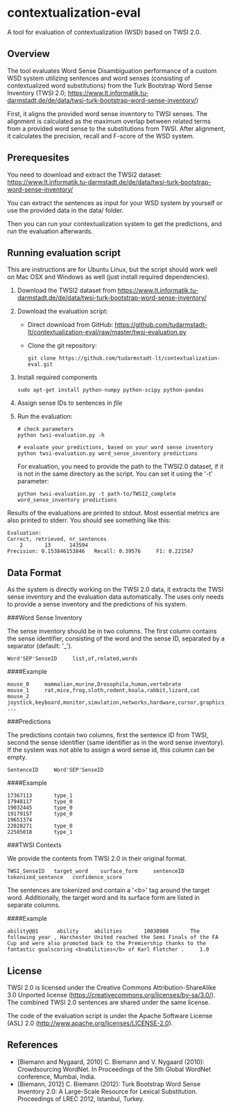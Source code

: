 # contextualization-eval
A tool for evaluation of contextualization (WSD) based on TWSI 2.0.

Overview
---------------------

The tool evaluates Word Sense Disambiguation performance of a custom WSD system utilizing sentences and word senses (consisting of contextualized word substitutions) from the Turk Bootstrap Word Sense Inventory (TWSI 2.0; https://www.lt.informatik.tu-darmstadt.de/de/data/twsi-turk-bootstrap-word-sense-inventory/)

First, it aligns the provided word sense inventory to TWSI senses. The alignment is calculated as the maximum overlap between related terms from a provided word sense to the substitutions from TWSI.
After alignment, it calculates the precision, recall and F-score of the WSD system.



Prerequesites
------------------------

You need to download and extract the TWSI2 dataset: https://www.lt.informatik.tu-darmstadt.de/de/data/twsi-turk-bootstrap-word-sense-inventory/

You can extract the sentences as input for your WSD system by yourself or use the provided data in the data/ folder.

Then you can run your contextualization system to get the predictions, and run the evaluation afterwards.



Running evaluation script 
--------------------

This are instructions are for Ubuntu Linux, but the script should work well on Mac OSX and Windows as well (just install required dependencies). 


1. Download the TWSI2 dataset from https://www.lt.informatik.tu-darmstadt.de/de/data/twsi-turk-bootstrap-word-sense-inventory/

2. Download the evaluation script:

   - Direct download from GitHub: https://github.com/tudarmstadt-lt/contextualization-eval/raw/master/twsi-evaluation.py
   
   - Clone the git repository:
   
       ```
       git clone https://github.com/tudarmstadt-lt/contextualization-eval.git
       ```

3. Install required components

    ```
    sudo apt-get install python-numpy python-scipy python-pandas
    ```

4. Assign sense IDs to sentences in *file*

5. Run the evaluation:

    ```
    # check parameters
    python twsi-evaluation.py -h

    # evaluate your predictions, based on your word sense inventory
    python twsi-evaluation.py word_sense_inventory predictions
    ```
    
    For evaluation, you need to provide the path to the TWSI2.0 dataset, if it is not in the same directory as the script.
    You can set it using the '-t' parameter:
    
    ```
    python twsi-evaluation.py -t path-to/TWSI2_complete word_sense_inventory predictions

    ```
    

Results of the evaluations are printed to stdout. Most essential metrics are also printed to stderr. You should see something like this:


```
Evaluation:
Correct, retrieved, nr_sentences
    2	    13		143594
Precision: 0.153846153846 	Recall: 0.39576 	F1: 0.221567

```

Data Format
---------------

As the system is directly working on the TWSI 2.0 data, it extracts the TWSI sense inventory and the evaluation data automatically. The uses only needs to provide a sense inventory and the predictions of his system.

###Word Sense Inventory

The sense inventory should be in two columns. The first column contains the sense identifier, consisting of the word and the sense ID, separated by a separator (default: '_').

```
Word'SEP'SenseID     list,of,related,words
```
####Example
```
mouse_0     mammalian,murine,Drosophila,human,vertebrate
mouse_1     rat,mice,frog,sloth,rodent,koala,rabbit,lizard,cat
mouse_2     joystick,keyboard,monitor,simulation,networks,hardware,cursor,graphics,worm,lab
...
```

###Predictions

The predictions contain two columns, first the sentence ID from TWSI, second the sense identifier (same identifier as in the word sense inventory).
If the system was not able to assign a word sense id, this column can be empty.

```
SentenceID     Word'SEP'SenseID
```
####Example
```
17367113	   type_1
17948117	   type_0
19032445	   type_0
19179157	   type_0
19651374	   
22028271	   type_0
22585018	   type_1
```


###TWSI Contexts

We provide the contents from TWSI 2.0 in their original format.

```
TWSI_SenseID   target_word    surface_form     sentenceID   tokenized_sentence   confidence_score
```
The sentences are tokenized and contain a '\<b\>' tag around the target word. Additionally, the target word and its surface form are listed in separate columns.

####Example
```
ability@@1  	ability  	abilities   	10038908	   The following year , Harchester United reached the Semi Finals of the FA Cup and were also promoted back to the Premiership thanks to the fantastic goalscoring <b>abilities</b> of Karl Fletcher . 	   1.0
```

License
-----------
TWSI 2.0 is licensed under the Creative Commons Attribution-ShareAlike 3.0 Unported license (https://creativecommons.org/licenses/by-sa/3.0/). The combined TWSI 2.0 sentences are shared under the same license.

The code of the evaluation script is under the Apache Software License (ASL) 2.0 (http://www.apache.org/licenses/LICENSE-2.0).


References
-------------
* [Biemann and Nygaard, 2010] C. Biemann and V. Nygaard (2010): Crowdsourcing WordNet.  In Proceedings of the 5th Global WordNet conference, Mumbai, India. 
* [Biemann, 2012] C. Biemann (2012): Turk Bootstrap Word Sense Inventory 2.0:  A Large-Scale Resource for Lexical Substitution. Proceedings of LREC 2012, Istanbul, Turkey.
